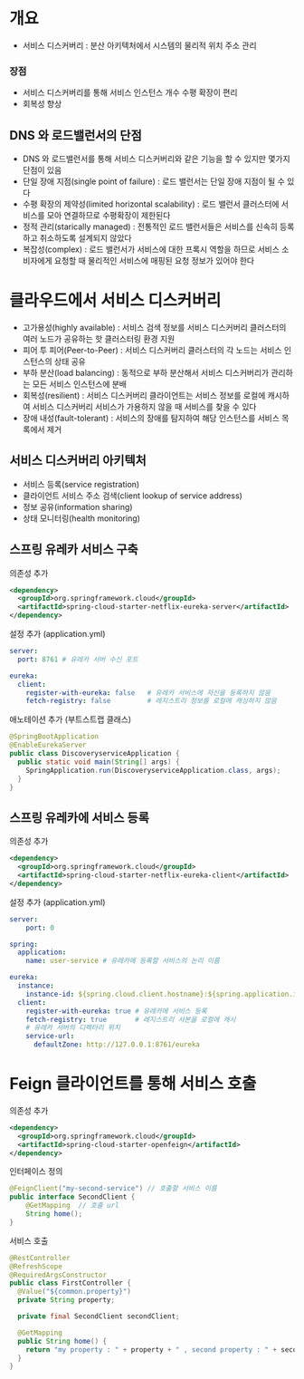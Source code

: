# 개요
- 서비스 디스커버리 : 분산 아키텍처에서 시스템의 물리적 위치 주소 관리

### 장점
- 서비스 디스커버리를 통해 서비스 인스턴스 개수 수평 확장이 편리
- 회복성 향상

## DNS 와 로드밸런서의 단점
- DNS 와 로드밸런서를 통해 서비스 디스커버리와 같은 기능을 할 수 있지만 몇가지 단점이 있음
- 단일 장애 지점(single point of failure) : 로드 밸런서는 단일 장애 지점이 될 수 있다
- 수평 확장의 제약성(limited horizontal scalability) : 로드 밸런서 클러스터에 서비스를 모아 연결하므로 수평확장이 제한된다
- 정적 관리(starically managed) : 전통적인 로드 밸런서들은 서비스를 신속히 등록하고 취소하도록 설계되지 않았다
- 복잡성(complex) : 로드 밸런서가 서비스에 대한 프록시 역할을 하므로 서비스 소비자에게 요청할 때 물리적인 서비스에 매핑된 요청 정보가 있어야 한다

# 클라우드에서 서비스 디스커버리
- 고가용성(highly available) : 서비스 검색 정보를 서비스 디스커버리 클러스터의 여러 노드가 공유하는 핫 클러스터링 환경 지원
- 피어 투 피어(Peer-to-Peer) : 서비스 디스커버리 클러스터의 각 노드는 서비스 인스턴스의 상태 공유
- 부하 분산(load balancing) : 동적으로 부하 분산해서 서비스 디스커버리가 관리하는 모든 서비스 인스턴스에 분배
- 회복성(resilient) : 서비스 디스커버리 클라이언트는 서비스 정보를 로컬에 캐시하여 서비스 디스커버리 서비스가 가용하지 않을 때 서비스를 찾을 수 있다
- 장애 내성(fault-tolerant) : 서비스의 장애를 탐지하여 해당 인스턴스를 서비스 목록에서 제거

## 서비스 디스커버리 아키텍처
- 서비스 등록(service registration)
- 클라이언트 서비스 주소 검색(client lookup of service address)
- 정보 공유(information sharing)
- 상태 모니터링(health monitoring)

## 스프링 유레카 서비스 구축
의존성 추가
```xml
<dependency>
  <groupId>org.springframework.cloud</groupId>
  <artifactId>spring-cloud-starter-netflix-eureka-server</artifactId>
</dependency>
```

설정 추가 (application.yml)
```yml
server:
  port: 8761 # 유레카 서버 수신 포트

eureka:
  client:
    register-with-eureka: false   # 유레카 서비스에 자신을 등록하지 않음
    fetch-registry: false         # 레지스트리 정보를 로컬에 캐싱하지 않음
```

애노테이션 추가 (부트스트랩 클래스)
```java
@SpringBootApplication
@EnableEurekaServer
public class DiscoveryserviceApplication {
  public static void main(String[] args) {
    SpringApplication.run(DiscoveryserviceApplication.class, args);
  }
}
```

## 스프링 유레카에 서비스 등록
의존성 추가
```xml
<dependency>
  <groupId>org.springframework.cloud</groupId>
  <artifactId>spring-cloud-starter-netflix-eureka-client</artifactId>
</dependency>
```

설정 추가 (application.yml)
```yml
server:
    port: 0

spring:
  application:
    name: user-service # 유레카에 등록할 서비스의 논리 이름

eureka:
  instance:
    instance-id: ${spring.cloud.client.hostname}:${spring.application.instance_id:${random.value}}
  client:
    register-with-eureka: true # 유레카에 서비스 등록
    fetch-registry: true       # 레지스트리 사본을 로컬에 캐시
    # 유레카 서버의 디렉터리 위치
    service-url:
      defaultZone: http://127.0.0.1:8761/eureka
```
# Feign 클라이언트를 통해 서비스 호출
의존성 추가
```xml
<dependency>
  <groupId>org.springframework.cloud</groupId>
  <artifactId>spring-cloud-starter-openfeign</artifactId>
</dependency>
```

인터페이스 정의
```java
@FeignClient("my-second-service") // 호출할 서비스 이름
public interface SecondClient {
    @GetMapping  // 호출 url
    String home();
}
```

서비스 호출
```java
@RestController
@RefreshScope
@RequiredArgsConstructor
public class FirstController {
  @Value("${common.property}")
  private String property;

  private final SecondClient secondClient;

  @GetMapping
  public String home() {
    return "my property : " + property + " , second property : " + secondClient.home();
  }
}
```